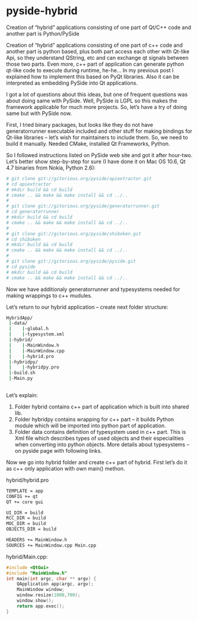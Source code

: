 # pyside-hybrid
Creation of “hybrid” applications consisting of one part of Qt/C++ code and another part is Python/PySide

Creation of “hybrid” applications consisting of one part of c++ code and another part is python based, plus both part access each other with Qt-like Api, so they understand QString, etc and can exchange qt signals between those two parts. Even more, c++ part of application can generate python qt-like code to execute during runtime, he-he… In my previous post I explained how to implement this based on PyQt libraries. Also it can be interpreted as embedding PySide into Qt applications.

I got a lot of questions about this ideas, but one of frequent questions was about doing same with PySide. Well, PySide is LGPL so this makes the framework applicable for much more projects. So, let’s have a try of doing same but with PySide now.


First, I tried binary packages, but looks like they do not have generatorrunner executable included and other stuff for making bindings for Qt-like libraries – let’s wish for maintainers to include them. So, we need to build it manually. Needed CMake, installed Qt Frameworks, Python.

So I followed instructions listed on PySide web site and got it after hour-two. Let’s better show step-by-step for sure (I have done it on Mac OS 10.6, Qt 4.7 binaries from Nokia, Python 2.6):

``` sh
# git clone git://gitorious.org/pyside/apiextractor.git
# cd apiextractor
# mkdir build && cd build
# cmake .. && make && make install && cd ../..
#
# git clone git://gitorious.org/pyside/generatorrunner.git
# cd generatorrunner
# mkdir build && cd build
# cmake .. && make && make install && cd ../..
#
# git clone git://gitorious.org/pyside/shiboken.git
# cd shiboken
# mkdir build && cd build
# cmake .. && make && make install && cd ../..
#
# git clone git://gitorious.org/pyside/pyside.git
# cd pyside
# mkdir build && cd build
# cmake .. && make && make install && cd ../..
```

Now we have additionaly generatorrunner and typesystems needed for making wrappings to c++ mudules.

Let’s return to our hybrid application – create next folder structure:

``` sh
HybridApp/
 |-data/
 |    |-global.h
 |    |-typesystem.xml
 |-hybrid/
 |    |-MainWindow.h
 |    |-MainWindow.cpp
 |    |-hybrid.pro
 |-hybridpy/
 |    |-hybridpy.pro
 |-build.sh
 |-Main.py
 
```

Let’s explain:

1. Folder hybrid contains c++ part of application which is built into shared lib.
2. Folder hybridpy contains wrapping for c++ part – it builds Python module which will be imported into python part of application.
3. Folder data contains definition of typesystem used in c++ part. This is Xml file which describes types of used objects and their especialities when converting into python objects. More details about typesystems – on pyside page with following links.

Now we go into hybrid folder and create c++ part of hybrid. First let’s do it as c++ only application with own main() methon.

hybrid/hybrid.pro
``` sh
TEMPLATE = app
CONFIG += qt
QT += core gui

UI_DIR = build
RCC_DIR = build
MOC_DIR = build
OBJECTS_DIR = build

HEADERS += MainWindow.h
SOURCES += MainWindow.cpp Main.cpp
```

hybrid/Main.cpp:
``` cpp
#include <QtGui>
#include "MainWindow.h"
int main(int argc, char ** argv) {
    QApplication app(argc, argv);
    MainWindow window;
    window.resize(1000,700);
    window.show();
    return app.exec();
}
```
